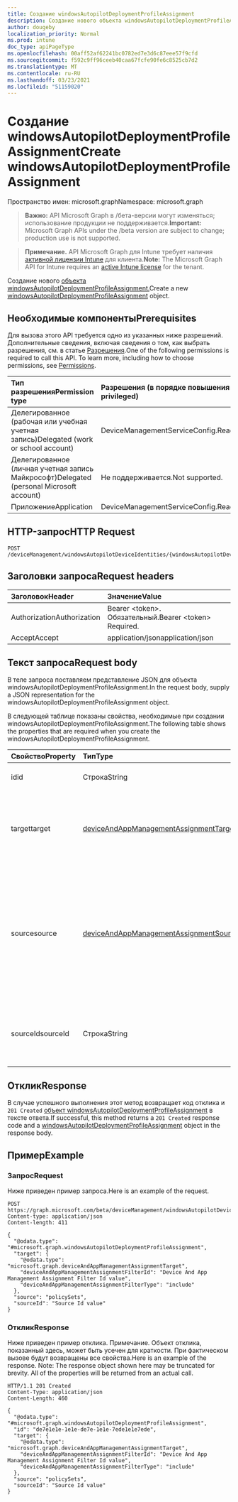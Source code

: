 ```yaml
---
title: Создание windowsAutopilotDeploymentProfileAssignment
description: Создание нового объекта windowsAutopilotDeploymentProfileAssignment.
author: dougeby
localization_priority: Normal
ms.prod: intune
doc_type: apiPageType
ms.openlocfilehash: 00aff52af62241bc0782ed7e3d6c87eee57f9cfd
ms.sourcegitcommit: f592c9ff96ceeb40caa67fcfe90fe6c8525cb7d2
ms.translationtype: MT
ms.contentlocale: ru-RU
ms.lasthandoff: 03/23/2021
ms.locfileid: "51159020"
---
```

# <a name="create-windowsautopilotdeploymentprofileassignment"></a><span data-ttu-id="e9d0c-103">Создание windowsAutopilotDeploymentProfileAssignment</span><span class="sxs-lookup"><span data-stu-id="e9d0c-103">Create windowsAutopilotDeploymentProfileAssignment</span></span>

<span data-ttu-id="e9d0c-104">Пространство имен: microsoft.graph</span><span class="sxs-lookup"><span data-stu-id="e9d0c-104">Namespace: microsoft.graph</span></span>

> <span data-ttu-id="e9d0c-105">**Важно:** API Microsoft Graph в /бета-версии могут изменяться; использование продукции не поддерживается.</span><span class="sxs-lookup"><span data-stu-id="e9d0c-105">**Important:** Microsoft Graph APIs under the /beta version are subject to change; production use is not supported.</span></span>

> <span data-ttu-id="e9d0c-106">**Примечание.** API Microsoft Graph для Intune требует наличия [активной лицензии Intune](https://go.microsoft.com/fwlink/?linkid=839381) для клиента.</span><span class="sxs-lookup"><span data-stu-id="e9d0c-106">**Note:** The Microsoft Graph API for Intune requires an [active Intune license](https://go.microsoft.com/fwlink/?linkid=839381) for the tenant.</span></span>

<span data-ttu-id="e9d0c-107">Создание нового [объекта windowsAutopilotDeploymentProfileAssignment.](../resources/intune-enrollment-windowsautopilotdeploymentprofileassignment.md)</span><span class="sxs-lookup"><span data-stu-id="e9d0c-107">Create a new [windowsAutopilotDeploymentProfileAssignment](../resources/intune-enrollment-windowsautopilotdeploymentprofileassignment.md) object.</span></span>

## <a name="prerequisites"></a><span data-ttu-id="e9d0c-108">Необходимые компоненты</span><span class="sxs-lookup"><span data-stu-id="e9d0c-108">Prerequisites</span></span>
<span data-ttu-id="e9d0c-p101">Для вызова этого API требуется одно из указанных ниже разрешений. Дополнительные сведения, включая сведения о том, как выбрать разрешения, см. в статье [Разрешения](/graph/permissions-reference).</span><span class="sxs-lookup"><span data-stu-id="e9d0c-p101">One of the following permissions is required to call this API. To learn more, including how to choose permissions, see [Permissions](/graph/permissions-reference).</span></span>

|<span data-ttu-id="e9d0c-111">Тип разрешения</span><span class="sxs-lookup"><span data-stu-id="e9d0c-111">Permission type</span></span>|<span data-ttu-id="e9d0c-112">Разрешения (в порядке повышения привилегий)</span><span class="sxs-lookup"><span data-stu-id="e9d0c-112">Permissions (from least to most privileged)</span></span>|
|:---|:---|
|<span data-ttu-id="e9d0c-113">Делегированное (рабочая или учебная учетная запись)</span><span class="sxs-lookup"><span data-stu-id="e9d0c-113">Delegated (work or school account)</span></span>|<span data-ttu-id="e9d0c-114">DeviceManagementServiceConfig.ReadWrite.All</span><span class="sxs-lookup"><span data-stu-id="e9d0c-114">DeviceManagementServiceConfig.ReadWrite.All</span></span>|
|<span data-ttu-id="e9d0c-115">Делегированное (личная учетная запись Майкрософт)</span><span class="sxs-lookup"><span data-stu-id="e9d0c-115">Delegated (personal Microsoft account)</span></span>|<span data-ttu-id="e9d0c-116">Не поддерживается.</span><span class="sxs-lookup"><span data-stu-id="e9d0c-116">Not supported.</span></span>|
|<span data-ttu-id="e9d0c-117">Приложение</span><span class="sxs-lookup"><span data-stu-id="e9d0c-117">Application</span></span>|<span data-ttu-id="e9d0c-118">DeviceManagementServiceConfig.ReadWrite.All</span><span class="sxs-lookup"><span data-stu-id="e9d0c-118">DeviceManagementServiceConfig.ReadWrite.All</span></span>|

## <a name="http-request"></a><span data-ttu-id="e9d0c-119">HTTP-запрос</span><span class="sxs-lookup"><span data-stu-id="e9d0c-119">HTTP Request</span></span>
<!-- {
  "blockType": "ignored"
}
-->
``` http
POST /deviceManagement/windowsAutopilotDeviceIdentities/{windowsAutopilotDeviceIdentityId}/deploymentProfile/assignments
```

## <a name="request-headers"></a><span data-ttu-id="e9d0c-120">Заголовки запроса</span><span class="sxs-lookup"><span data-stu-id="e9d0c-120">Request headers</span></span>
|<span data-ttu-id="e9d0c-121">Заголовок</span><span class="sxs-lookup"><span data-stu-id="e9d0c-121">Header</span></span>|<span data-ttu-id="e9d0c-122">Значение</span><span class="sxs-lookup"><span data-stu-id="e9d0c-122">Value</span></span>|
|:---|:---|
|<span data-ttu-id="e9d0c-123">Authorization</span><span class="sxs-lookup"><span data-stu-id="e9d0c-123">Authorization</span></span>|<span data-ttu-id="e9d0c-124">Bearer &lt;token&gt;. Обязательный.</span><span class="sxs-lookup"><span data-stu-id="e9d0c-124">Bearer &lt;token&gt; Required.</span></span>|
|<span data-ttu-id="e9d0c-125">Accept</span><span class="sxs-lookup"><span data-stu-id="e9d0c-125">Accept</span></span>|<span data-ttu-id="e9d0c-126">application/json</span><span class="sxs-lookup"><span data-stu-id="e9d0c-126">application/json</span></span>|

## <a name="request-body"></a><span data-ttu-id="e9d0c-127">Текст запроса</span><span class="sxs-lookup"><span data-stu-id="e9d0c-127">Request body</span></span>
<span data-ttu-id="e9d0c-128">В теле запроса поставляем представление JSON для объекта windowsAutopilotDeploymentProfileAssignment.</span><span class="sxs-lookup"><span data-stu-id="e9d0c-128">In the request body, supply a JSON representation for the windowsAutopilotDeploymentProfileAssignment object.</span></span>

<span data-ttu-id="e9d0c-129">В следующей таблице показаны свойства, необходимые при создании windowsAutopilotDeploymentProfileAssignment.</span><span class="sxs-lookup"><span data-stu-id="e9d0c-129">The following table shows the properties that are required when you create the windowsAutopilotDeploymentProfileAssignment.</span></span>

|<span data-ttu-id="e9d0c-130">Свойство</span><span class="sxs-lookup"><span data-stu-id="e9d0c-130">Property</span></span>|<span data-ttu-id="e9d0c-131">Тип</span><span class="sxs-lookup"><span data-stu-id="e9d0c-131">Type</span></span>|<span data-ttu-id="e9d0c-132">Описание</span><span class="sxs-lookup"><span data-stu-id="e9d0c-132">Description</span></span>|
|:---|:---|:---|
|<span data-ttu-id="e9d0c-133">id</span><span class="sxs-lookup"><span data-stu-id="e9d0c-133">id</span></span>|<span data-ttu-id="e9d0c-134">Строка</span><span class="sxs-lookup"><span data-stu-id="e9d0c-134">String</span></span>|<span data-ttu-id="e9d0c-135">Ключ назначения.</span><span class="sxs-lookup"><span data-stu-id="e9d0c-135">The key of the assignment.</span></span>|
|<span data-ttu-id="e9d0c-136">target</span><span class="sxs-lookup"><span data-stu-id="e9d0c-136">target</span></span>|[<span data-ttu-id="e9d0c-137">deviceAndAppManagementAssignmentTarget</span><span class="sxs-lookup"><span data-stu-id="e9d0c-137">deviceAndAppManagementAssignmentTarget</span></span>](../resources/intune-shared-deviceandappmanagementassignmenttarget.md)|<span data-ttu-id="e9d0c-138">Цель назначения для профиля развертывания автопилота Windows.</span><span class="sxs-lookup"><span data-stu-id="e9d0c-138">The assignment target for the Windows Autopilot deployment profile.</span></span>|
|<span data-ttu-id="e9d0c-139">source</span><span class="sxs-lookup"><span data-stu-id="e9d0c-139">source</span></span>|[<span data-ttu-id="e9d0c-140">deviceAndAppManagementAssignmentSource</span><span class="sxs-lookup"><span data-stu-id="e9d0c-140">deviceAndAppManagementAssignmentSource</span></span>](../resources/intune-shared-deviceandappmanagementassignmentsource.md)|<span data-ttu-id="e9d0c-141">Тип ресурса, используемого для развертывания в группу, прямую или пакетную группу/policySet.</span><span class="sxs-lookup"><span data-stu-id="e9d0c-141">Type of resource used for deployment to a group, direct or parcel/policySet.</span></span> <span data-ttu-id="e9d0c-142">Возможные значения: `direct`, `policySets`.</span><span class="sxs-lookup"><span data-stu-id="e9d0c-142">Possible values are: `direct`, `policySets`.</span></span>|
|<span data-ttu-id="e9d0c-143">sourceId</span><span class="sxs-lookup"><span data-stu-id="e9d0c-143">sourceId</span></span>|<span data-ttu-id="e9d0c-144">Строка</span><span class="sxs-lookup"><span data-stu-id="e9d0c-144">String</span></span>|<span data-ttu-id="e9d0c-145">Идентификатор ресурса, используемой для развертывания в группе</span><span class="sxs-lookup"><span data-stu-id="e9d0c-145">Identifier for resource used for deployment to a group</span></span>|



## <a name="response"></a><span data-ttu-id="e9d0c-146">Отклик</span><span class="sxs-lookup"><span data-stu-id="e9d0c-146">Response</span></span>
<span data-ttu-id="e9d0c-147">В случае успешного выполнения этот метод возвращает код отклика и `201 Created` [объект windowsAutopilotDeploymentProfileAssignment](../resources/intune-enrollment-windowsautopilotdeploymentprofileassignment.md) в тексте ответа.</span><span class="sxs-lookup"><span data-stu-id="e9d0c-147">If successful, this method returns a `201 Created` response code and a [windowsAutopilotDeploymentProfileAssignment](../resources/intune-enrollment-windowsautopilotdeploymentprofileassignment.md) object in the response body.</span></span>

## <a name="example"></a><span data-ttu-id="e9d0c-148">Пример</span><span class="sxs-lookup"><span data-stu-id="e9d0c-148">Example</span></span>

### <a name="request"></a><span data-ttu-id="e9d0c-149">Запрос</span><span class="sxs-lookup"><span data-stu-id="e9d0c-149">Request</span></span>
<span data-ttu-id="e9d0c-150">Ниже приведен пример запроса.</span><span class="sxs-lookup"><span data-stu-id="e9d0c-150">Here is an example of the request.</span></span>
``` http
POST https://graph.microsoft.com/beta/deviceManagement/windowsAutopilotDeviceIdentities/{windowsAutopilotDeviceIdentityId}/deploymentProfile/assignments
Content-type: application/json
Content-length: 411

{
  "@odata.type": "#microsoft.graph.windowsAutopilotDeploymentProfileAssignment",
  "target": {
    "@odata.type": "microsoft.graph.deviceAndAppManagementAssignmentTarget",
    "deviceAndAppManagementAssignmentFilterId": "Device And App Management Assignment Filter Id value",
    "deviceAndAppManagementAssignmentFilterType": "include"
  },
  "source": "policySets",
  "sourceId": "Source Id value"
}
```

### <a name="response"></a><span data-ttu-id="e9d0c-151">Отклик</span><span class="sxs-lookup"><span data-stu-id="e9d0c-151">Response</span></span>
<span data-ttu-id="e9d0c-p103">Ниже приведен пример отклика. Примечание. Объект отклика, показанный здесь, может быть усечен для краткости. При фактическом вызове будут возвращены все свойства.</span><span class="sxs-lookup"><span data-stu-id="e9d0c-p103">Here is an example of the response. Note: The response object shown here may be truncated for brevity. All of the properties will be returned from an actual call.</span></span>
``` http
HTTP/1.1 201 Created
Content-Type: application/json
Content-Length: 460

{
  "@odata.type": "#microsoft.graph.windowsAutopilotDeploymentProfileAssignment",
  "id": "de7e1e1e-1e1e-de7e-1e1e-7ede1e1e7ede",
  "target": {
    "@odata.type": "microsoft.graph.deviceAndAppManagementAssignmentTarget",
    "deviceAndAppManagementAssignmentFilterId": "Device And App Management Assignment Filter Id value",
    "deviceAndAppManagementAssignmentFilterType": "include"
  },
  "source": "policySets",
  "sourceId": "Source Id value"
}
```




